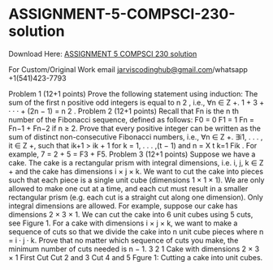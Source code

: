 # ASSIGNMENT-5-COMPSCI-230-solution

Download Here: [ASSIGNMENT 5 COMPSCI 230 solution](https://jarviscodinghub.com/assignment/assignment-5-compsci-230-solution/)

For Custom/Original Work email jarviscodinghub@gmail.com/whatsapp +1(541)423-7793

Problem 1 (12+1 points)
Prove the following statement using induction:
The sum of the first n positive odd integers is equal to n
2
, i.e.,
∀n ∈ Z
+. 1 + 3 + · · · + (2n − 1) = n
2
.
Problem 2 (12+1 points)
Recall that Fn is the n
th number of the Fibonacci sequence, defined as follows:
F0 = 0
F1 = 1
Fn = Fn−1 + Fn−2 if n ≥ 2.
Prove that every positive integer can be written as the sum of distinct non-consecutive Fibonacci
numbers, i.e.,
∀n ∈ Z
+. ∃i1, . . . , it ∈ Z
+, such that ik+1 > ik + 1 for k = 1, . . . ,(t − 1) and
n =
X
t
k=1
Fik
.
For example, 7 = 2 + 5 = F3 + F5.
Problem 3 (12+1 points)
Suppose we have a cake. The cake is a rectangular prism with integral dimensions, i.e. i, j, k ∈ Z
+
and the cake has dimensions i × j × k. We want to cut the cake into pieces such that each piece is
a single unit cube (dimensions 1 × 1 × 1). We are only allowed to make one cut at a time, and each
cut must result in a smaller rectangular prism (e.g. each cut is a straight cut along one dimension).
Only integral dimensions are allowed.
For example, suppose our cake has dimensions 2 × 3 × 1. We can cut the cake into 6 unit cubes
using 5 cuts, see Figure 1.
For a cake with dimensions i × j × k, we want to make a sequence of cuts so that we divide the
cake into n unit cube pieces where n = i · j · k. Prove that no matter which sequence of cuts you
make, the minimum number of cuts needed is n − 1.
3
2
1
Cake with dimensions 2 × 3 × 1 First Cut Cut 2 and 3 Cut 4 and 5
Fgure 1: Cutting a cake into unit cubes.
